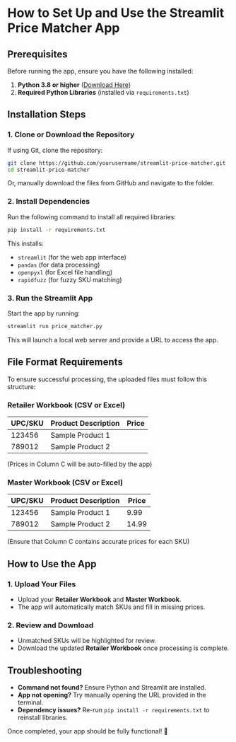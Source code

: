 # How to Set Up and Use the Streamlit Price Matcher App

## Prerequisites
Before running the app, ensure you have the following installed:

1. **Python 3.8 or higher** ([Download Here](https://www.python.org/downloads/))
2. **Required Python Libraries** (installed via `requirements.txt`)

## Installation Steps

### **1. Clone or Download the Repository**
If using Git, clone the repository:
```bash
git clone https://github.com/yourusername/streamlit-price-matcher.git
cd streamlit-price-matcher
```
Or, manually download the files from GitHub and navigate to the folder.

### **2. Install Dependencies**
Run the following command to install all required libraries:
```bash
pip install -r requirements.txt
```
This installs:
- `streamlit` (for the web app interface)
- `pandas` (for data processing)
- `openpyxl` (for Excel file handling)
- `rapidfuzz` (for fuzzy SKU matching)

### **3. Run the Streamlit App**
Start the app by running:
```bash
streamlit run price_matcher.py
```
This will launch a local web server and provide a URL to access the app.

## File Format Requirements

To ensure successful processing, the uploaded files must follow this structure:

### **Retailer Workbook (CSV or Excel)**
| **UPC/SKU** | **Product Description**  | **Price** |
|------------|--------------------------|----------|
| 123456     | Sample Product 1          |          |
| 789012     | Sample Product 2          |          |

(Prices in Column C will be auto-filled by the app)

### **Master Workbook (CSV or Excel)**
| **UPC/SKU** | **Product Description**  | **Price** |
|------------|--------------------------|----------|
| 123456     | Sample Product 1          | 9.99  |
| 789012     | Sample Product 2          | 14.99 |

(Ensure that Column C contains accurate prices for each SKU)

## How to Use the App

### **1. Upload Your Files**
- Upload your **Retailer Workbook** and **Master Workbook**.
- The app will automatically match SKUs and fill in missing prices.

### **2. Review and Download**
- Unmatched SKUs will be highlighted for review.
- Download the updated **Retailer Workbook** once processing is complete.

## Troubleshooting
- **Command not found?** Ensure Python and Streamlit are installed.
- **App not opening?** Try manually opening the URL provided in the terminal.
- **Dependency issues?** Re-run `pip install -r requirements.txt` to reinstall libraries.

Once completed, your app should be fully functional! 🚀




